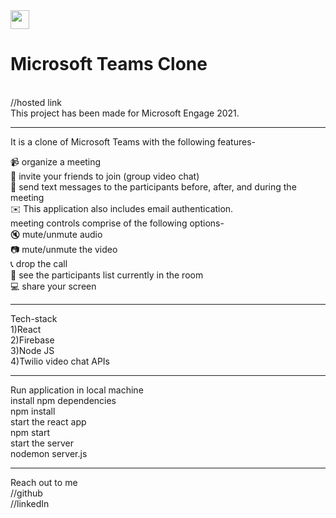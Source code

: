 <div style={{display:'flex'}}><img src="https://upload.wikimedia.org/wikipedia/commons/thumb/c/c9/Microsoft_Office_Teams_%282018%E2%80%93present%29.svg/768px-Microsoft_Office_Teams_%282018%E2%80%93present%29.svg.png" width='30px'/>
<h1>Microsoft Teams Clone</h1></div>
<br/>
//hosted link<br/>
This project has been made for Microsoft Engage 2021. <br/>
<hr/>
It is a clone of Microsoft Teams with the following features-

 :video_camera: organize a meeting <br/>
:two_women_holding_hands: invite your friends to join (group video chat)<br/>
:speech_balloon: send text messages to the participants before, after, and during the meeting<br/>
:envelope: This application also includes email authentication.<br/>
meeting controls comprise of the following options-<br/>
	:mute: mute/unmute audio<br/>
	:camera: mute/unmute the video<br/>
	:telephone_receiver: drop the call<br/>
	:two_men_holding_hands: see the participants list currently in the room<br/>
	:computer: share your screen<br/>
<hr/>
Tech-stack <br/>
1)React<br/>
2)Firebase<br/>
3)Node JS<br/>
4)Twilio video chat APIs<br/>
<hr/>
Run application in local machine<br/>
install npm dependencies<br/>
	 npm install<br/>
start the react app <br/>
	npm start<br/>
start the server <br/>
	nodemon server.js<br/>
<hr/>
Reach out to me<br/>
//github<br/>
//linkedIn<br/>

